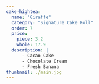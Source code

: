 ```yaml
---
cake-hightea:
  name: "Giraffe"
  category: "Signature Cake Roll"
  order: 7
  price:
    piece: 3.2
    whole: 17.9
  description: |
      - Cacao Cake
      - Chocolate Cream
      - Fresh Banana
thumbnail: ./main.jpg
---
```

